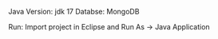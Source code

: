 Java Version: jdk 17
Databse: MongoDB

Run: Import project in Eclipse and Run As -> Java Application